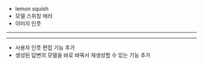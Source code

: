 - lemon squish
- 모델 스위칭 에러
- 이미지 인풋

---

<!-- - 정지 후 편집시, 에러가 나옴
(1 of 1 error
Next.js (15.1.6) out of date (learn more) (Turbopack)

Console Error

Failed to get message sequence: {}

Source
app/chat/[id]/page.tsx (837:17) @ handleEditSave

  835 |
  836 |       if (seqError) {
> 837 |         console.error('Failed to get message sequence:', seqError);
      |                 ^
  838 |         return;
  839 |       }
  840 |
Show ignored frames) -->


<!-- - 입력창에 사용자 입력을 복사 붙여넣기한 후 추가로 숏컷을 사용하려고 하면 하면 숏컷 이름 맨션이 인식 안됨  -->


--- 

- 사용자 인풋 편집 기능 추가
- 생성된 답변의 모델을 바로 바꿔서 재생성할 수 있는 기능 추가
